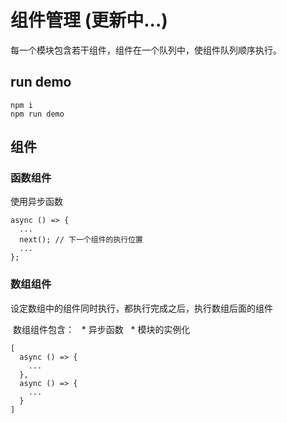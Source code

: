 # 组件管理 (更新中...)

每一个模块包含若干组件，组件在一个队列中，使组件队列顺序执行。

## run demo

```
npm i
npm run demo
```

## 组件

### 函数组件

使用异步函数

```
async () => {
  ...
  next(); // 下一个组件的执行位置
  ...
};
```

### 数组组件

设定数组中的组件同时执行，都执行完成之后，执行数组后面的组件

  数组组件包含：
    * 异步函数
    * 模块的实例化

```
[
  async () => {
    ...
  },
  async () => {
    ...
  }
]
```

### 
